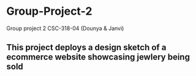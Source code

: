 # Group-Project-2
Group project 2 CSC-318-04 (Dounya & Janvi)
## This project deploys a design sketch of a ecommerce website showcasing jewlery being sold
